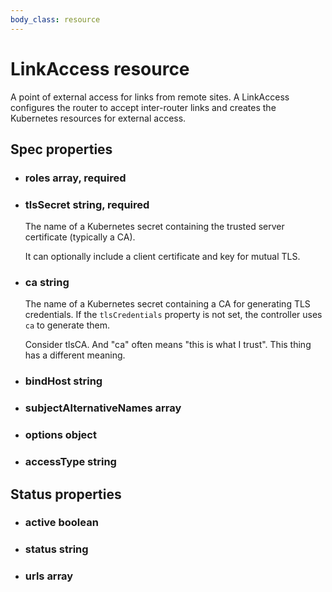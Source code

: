 ```yaml
---
body_class: resource
---
```


# LinkAccess resource

<section>

A point of external access for links from remote sites.  A
LinkAccess configures the router to accept inter-router
links and creates the Kubernetes resources for external
access.

</section>

<section>

## Spec properties

- <h3 id="roles">roles <span class="property-info">array, required</span></h3>

- <h3 id="tlssecret">tlsSecret <span class="property-info">string, required</span></h3>

  The name of a Kubernetes secret containing the trusted
  server certificate (typically a CA).
  
  It can optionally include a client certificate and key for
  mutual TLS.

- <h3 id="ca">ca <span class="property-info">string</span></h3>

  The name of a Kubernetes secret containing a CA for
  generating TLS credentials.  If the `tlsCredentials`
  property is not set, the controller uses `ca` to
  generate them.

  Consider tlsCA.  And "ca" often means "this is what I trust".  This thing has a different meaning.

- <h3 id="bindhost">bindHost <span class="property-info">string</span></h3>

- <h3 id="subjectalternativenames">subjectAlternativeNames <span class="property-info">array</span></h3>

- <h3 id="options">options <span class="property-info">object</span></h3>

- <h3 id="accesstype">accessType <span class="property-info">string</span></h3>

</section>

<section>

## Status properties

- <h3 id="active">active <span class="property-info">boolean</span></h3>

- <h3 id="status">status <span class="property-info">string</span></h3>

- <h3 id="urls">urls <span class="property-info">array</span></h3>

</section>
